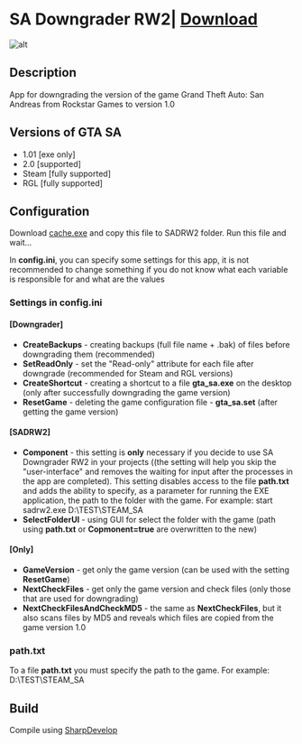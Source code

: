 # SA Downgrader RW2| [Download](https://github.com/Zalexanninev15/SADRW2/releases/latest)
![alt](https://image.jimcdn.com/app/cms/image/transf/dimension=117x10000:format=png/path/s876f79fd6a5f4193/image/i1971da86cd486af0/version/1610909548/image.png)
## Description
App for downgrading the version of the game Grand Theft Auto: San Andreas from Rockstar Games to version 1.0

## Versions of GTA SA

* 1.01 [exe only]
* 2.0 [supported]
* Steam [fully supported]
* RGL [fully supported]

## Configuration

Download [cache.exe](https://drive.google.com/file/d/11zLQ_HKTXjQzsiJUN7yecGJGXymhgIy0/view) and copy this file to SADRW2 folder. Run this file and wait...

In **config.ini**, you can specify some settings for this app, it is not recommended to change something if you do not know what each variable is responsible for and what are the values

### Settings in config.ini

#### [Downgrader]

* **CreateBackups** - creating backups (full file name + .bak) of files before downgrading them (recommended)
* **SetReadOnly** - set the "Read-only" attribute for each file after downgrade (recommended for Steam and RGL versions)
* **CreateShortcut** - creating a shortcut to a file **gta_sa.exe** on the desktop (only after successfully downgrading the game version)
* **ResetGame** - deleting the game configuration file - **gta_sa.set** (after getting the game version)

#### [SADRW2]

* **Component** - this setting is **only** necessary if you decide to use SA Downgrader RW2 in your projects ((the setting will help you skip the "user-interface" and removes the waiting for input after the processes in the app are completed). This setting disables access to the file **path.txt** and adds the ability to specify, as a parameter for running the EXE application, the path to the folder with the game. For example: start sadrw2.exe D:\TEST\STEAM_SA
* **SelectFolderUI** - using GUI for select the folder with the game (path using **path.txt** or **Copmonent=true** are overwritten to the new)

#### [Only]

* **GameVersion** - get only the game version (can be used with the setting **ResetGame**)
* **NextCheckFiles** - get only the game version and check files (only those that are used for downgrading)
* **NextCheckFilesAndCheckMD5** - the same as **NextCheckFiles**, but it also scans files by MD5 and reveals which files are copied from the game version 1.0

### path.txt

To a file **path.txt** you must specify the path to the game. For example: D:\TEST\STEAM_SA

## Build
Compile using [SharpDevelop](https://sourceforge.net/projects/sharpdevelop/)

